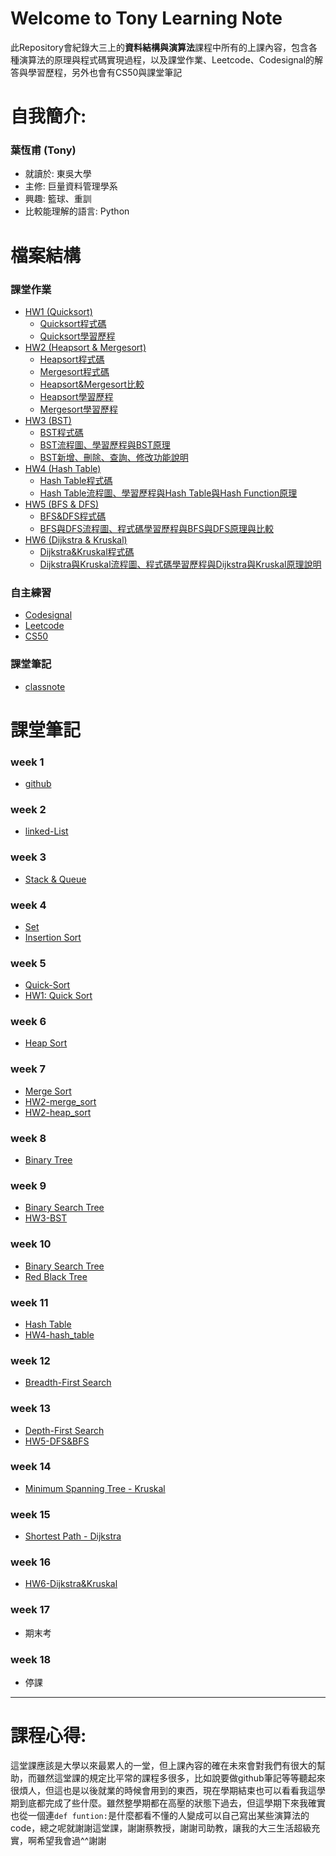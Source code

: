 

# Welcome to Tony Learning Note 
此Repository會紀錄大三上的**資料結構與演算法**課程中所有的上課內容，包含各種演算法的原理與程式碼實現過程，以及課堂作業、Leetcode、Codesignal的解答與學習歷程，另外也會有CS50與課堂筆記

# 自我簡介:
### **葉恆甫** (Tony)
* 就讀於: 東吳大學
* 主修: 巨量資料管理學系
* 興趣: 籃球、重訓
* 比較能理解的語言: Python


# 檔案結構
### 課堂作業
- [HW1 (Quicksort)](HW1)
  - [Quicksort程式碼](/HW1/quicksort.ipynb)
  - [Quicksort學習歷程](/HW1/readme.md)
- [HW2 (Heapsort & Mergesort)](HW2)
  - [Heapsort程式碼](/HW2/heap_sort_06170133.py)
  - [Mergesort程式碼](/HW2/merge_sort_06170133.py)
  - [Heapsort&Mergesort比較](/HW2/heapsort%26mergesort比較.md)
  - [Heapsort學習歷程](/HW2/Heapsort學習歷程.md)
  - [Mergesort學習歷程](/HW2/mergesort學習歷程.md)
- [HW3 (BST)](HW3)
  - [BST程式碼](/HW3/binary_search_tree_06170133.py)
  - [BST流程圖、學習歷程與BST原理](/HW3/Binary%20Search%20Tree流程圖、學習歷程與BST原理.md)
  - [BST新增、刪除、查詢、修改功能說明](/HW3/Binary%20Search%20Tree新增、刪除、查詢、修改功能說明.md)
- [HW4 (Hash Table)](HW4)
  - [Hash Table程式碼](/HW4/hash_table_06170133.py)
  - [Hash Table流程圖、學習歷程與Hash Table與Hash Function原理](/HW4/Hash%20Table流程圖、學習歷程與Hash%20Table與Hash%20Function原理.md)
- [HW5 (BFS & DFS)](HW5)
  - [BFS&DFS程式碼](/HW5/BFS_06170133.py)
  - [BFS與DFS流程圖、程式碼學習歷程與BFS與DFS原理與比較](/HW5/BFS與DFS流程圖、程式碼學習歷程與BFS與DFS原理與比較.md)
- [HW6 (Dijkstra & Kruskal)](HW6)
  - [Dijkstra&Kruskal程式碼](/HW6/Dijkstra_06170133.py)
  - [Dijkstra與Kruskal流程圖、程式碼學習歷程與Dijkstra與Kruskal原理說明](/HW6/Dijkstra與Kruskal流程圖、程式碼學習歷程與Dijkstra與Kruskal原理說明.md)

### 自主練習
- [Codesignal](Codesignal)
- [Leetcode](Leetcode)
- [CS50](CS50)

### 課堂筆記
- [classnote](classnote)

# 課堂筆記
### week 1
- [github](/classnote/Github.md)

### week 2
- [linked-List](/classnote/LinkedList.md)

### week 3
- [Stack & Queue](/classnote/Stack%20%26%20Queue.md)

### week 4
- [Set](/classnote/Set.md) 
- [Insertion Sort](/classnote/Insertion%20Sort.md) 

### week 5
- [Quick-Sort](/classnote/Quick%20Sort.md)
- [HW1: Quick Sort](HW1)

### week 6
- [Heap Sort](/classnote/Heap%20sort.md)

### week 7
- [Merge Sort](/classnote/Merge%20Sort.md)
- [HW2-merge_sort](HW2)
- [HW2-heap_sort](HW2)

### week 8
- [Binary Tree](/classnote/Binary%20Tree.md)

### week 9
- [Binary Search Tree](/classnote/Binary%20Search%20Tree.md)
- [HW3-BST](HW3)

### week 10
- [Binary Search Tree](/classnote/Binary%20Search%20Tree.md)
- [Red Black Tree](/classnote/Red%20Black%20Tree.md)

### week 11 

- [Hash Table](/classnote/Hash%20Table.md)
- [HW4-hash_table](HW4)

### week 12
- [Breadth-First Search](/classnote/Breadth-First%20Search.md)

### week 13 
- [Depth-First Search](/classnote/Depth-First%20Search.md)
- [HW5-DFS&BFS](HW5)

### week 14
- [Minimum Spanning Tree - Kruskal](/classnote/Kruskal.md)

### week 15
- [Shortest Path - Dijkstra](/classnote/Dijkstra.md)

### week 16
- [HW6-Dijkstra&Kruskal](HW6)

### week 17
- 期末考

### week 18
- 停課


---


# 課程心得:
這堂課應該是大學以來最累人的一堂，但上課內容的確在未來會對我們有很大的幫助，而雖然這堂課的規定比平常的課程多很多，比如說要做github筆記等等聽起來很煩人，但這也是以後就業的時候會用到的東西，現在學期結束也可以看看我這學期到底都完成了些什麼。雖然整學期都在高壓的狀態下過去，但這學期下來我確實也從一個連`def funtion:`是什麼都看不懂的人變成可以自己寫出某些演算法的code，總之呢就謝謝這堂課，謝謝蔡教授，謝謝司助教，讓我的大三生活超級充實，啊希望我會過^^謝謝






